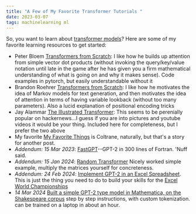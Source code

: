 ```yaml
---
title: "A Few of My Favorite Transformer Tutorials "
date: 2023-03-07
tags: machinelearning ml
---
```


So, you want to learn about [transformer models](https://en.wikipedia.org/wiki/Transformer_(machine_learning_model))?  Here are some of my favorite learning resources to get started:
- Peter Bloem [Transformers from Scratch](https://peterbloem.nl/blog/transformers):  I like how he builds up attention from simple vector dot products (without invoking the query/key/value notation until late in the game after he has given you a firm mathematical understanding of what is going on and why it makes sense). Code examples in pytorch, but easily understandable without it
- Brandon Roehrer [Transformers from Scratch](https://e2eml.school/transformers.html):  I like how he motivates the idea of Markov models for text generation, and then motivates the idea of attention in terms of having variable lookback (without too many parameters).  Also a lucid explanation of positional encoding tricks
- Jay Alammar [The Illustrated Transformer](https://jalammar.github.io/illustrated-transformer/): This seems to be perenially popular on hackernews...I guess if you are into pictures and youtube videos it would be your thing.  Included here for completeness, but I prefer the two above
- My favorite [My Favorite Things](https://www.youtube.com/watch?v=UlFNy9iWrpE) is Coltrane, naturally, but that's a story for another post. 
- *Addendum: 15 Mar 2023*:  [FastGPT](https://ondrejcertik.com/blog/2023/03/fastgpt-faster-than-pytorch-in-300-lines-of-fortran/)--GPT-2 in 300 lines of Fortran.  'Nuff said.
- *Addendum: 15 Jan 2024*: [Random Transformer](https://osanseviero.github.io/hackerllama/blog/posts/random_transformer/) Nicely worked simple example, multiply the matrices yourself for concreteness. 
- *Addendum: 24 Feb 2024*: [Implement GPT-2 in an Excel Spreadsheet](https://spreadsheets-are-all-you-need.ai).  This is just the thing you need to do to build your skills for the [Excel World Championships](https://fmworldcup.com/excel-esports/microsoft-excel-world-championship/)
- *14 Mar 2024* [Built a simple GPT-2 type model in Mathematica, on the Shakespeare corpus](https://community.wolfram.com/groups/-/m/t/2847286) step by step instructions, with custom tokenization. can be trained on a laptop in about an hour.